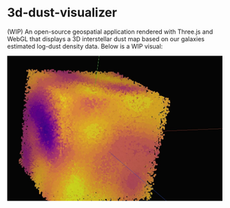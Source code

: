 # 3d-dust-visualizer
(WIP) An open-source geospatial application rendered with Three.js and WebGL that displays a 3D interstellar dust map based on our galaxies estimated log-dust density data. Below is a WIP visual:

<img src="https://github.com/avaove/eportfolio/blob/main/public/images/dust-cube.jpg?raw=tru" alt="drawing" width="500"/>
